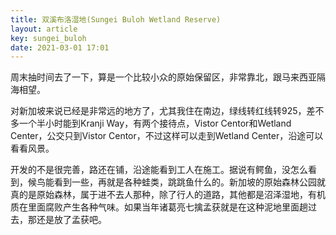```yaml
---
title: 双溪布洛湿地(Sungei Buloh Wetland Reserve)
layout: article
key: sungei_buloh
date: 2021-03-01 17:01
---
```

周末抽时间去了一下，算是一个比较小众的原始保留区，非常靠北，跟马来西亚隔海相望。

对新加坡来说已经是非常远的地方了，尤其我住在南边，绿线转红线转925，差不多一个半小时能到Kranji Way，有两个接待点，Vistor Centor和Wetland Center，公交只到Vistor Centor，不过这样可以走到Wetland Center，沿途可以看看风景。

开发的不是很完善，路还在铺，沿途能看到工人在施工。据说有鳄鱼，没怎么看到，候鸟能看到一些，再就是各种蛙类，跳跳鱼什么的。新加坡的原始森林公园就真的是原始森林，属于进不去人那种，除了行人的道路，其他都是沼泽湿地，有机质在里面腐败产生各种气味。如果当年诸葛亮七擒孟获就是在这种泥地里面趟过去，那还是放了孟获吧。
